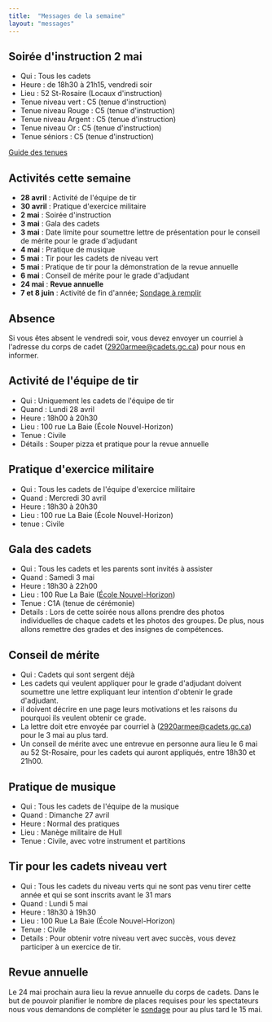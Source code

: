 ```yaml
---
title:  "Messages de la semaine"
layout: "messages"
---
```


## Soirée d'instruction 2 mai
- Qui : Tous les cadets
- Heure : de 18h30 à 21h15, vendredi soir
- Lieu : 52 St-Rosaire (Locaux d'instruction)
- Tenue niveau vert : C5 (tenue d'instruction)
- Tenue niveau Rouge : C5 (tenue d'instruction)
- Tenue niveau Argent : C5 (tenue d'instruction)
- Tenue niveau Or : C5 (tenue d'instruction)
- Tenue séniors : C5 (tenue d'instruction)

[Guide des tenues](https://cc2920.ca/docs/ressources/guide_uniforme.v3.pdf)


## Activités cette semaine 

- **28 avril** : Activité de l'équipe de tir
- **30 avril** : Pratique d'exercice militaire
-  **2 mai** : Soirée d'instruction
- **3 mai** : Gala des cadets
- **3 mai** : Date limite pour soumettre lettre de présentation pour le conseil de mérite pour le grade d'adjudant
- **4 mai** : Pratique de musique
- **5 mai** : Tir pour les cadets de niveau vert
- **5 mai** : Pratique de tir pour la démonstration de la revue annuelle
- **6 mai** : Conseil de mérite pour le grade d'adjudant
- **24 mai** : **Revue annuelle**
- **7 et 8 juin** : Activité de fin d'année; [Sondage à remplir](https://docs.google.com/forms/d/13VIDFnLftRxhjTxa1oG-1B_-qwZGlW3dthlx6bIJdrk/edit)

## Absence

Si vous êtes absent le vendredi soir, vous devez envoyer un courriel à l'adresse du corps de cadet (<2920armee@cadets.gc.ca>) pour nous en informer.


## Activité de l'équipe de tir 

- Qui : Uniquement les cadets de l'équipe de tir
- Quand : Lundi 28 avril
- Heure : 18h00 à 20h30  
- Lieu : 100 rue La Baie (École Nouvel-Horizon)
- Tenue : Civile
- Détails : Souper pizza et pratique pour la revue annuelle

## Pratique d'exercice militaire

- Qui : Tous les cadets de l'équipe d'exercice militaire
- Quand : Mercredi 30 avril
- Heure : 18h30 à 20h30
- Lieu : 100 rue La Baie (École Nouvel-Horizon)
- tenue : Civile

## Gala des cadets

- Qui : Tous les cadets et les parents sont invités à assister
- Quand : Samedi 3 mai 
- Heure : 18h30 à 22h00 
- Lieu : 100 Rue La Baie ([École Nouvel-Horizon](https://cc2920.ca/information/comment-nous-rejoindre/#centre-nouvel-horizon-100-rue-de-la-baie))
- Tenue : C1A (tenue de cérémonie)
- Details : Lors de cette soirée nous allons prendre des photos individuelles de chaque cadets et les photos des groupes.  De plus, nous allons remettre des grades et des insignes de compétences.

## Conseil de mérite

- Qui : Cadets qui sont sergent déjà
- Les cadets qui veulent appliquer pour le grade d'adjudant doivent soumettre une lettre expliquant leur intention d'obtenir le grade d'adjudant.  
- il doivent décrire en une page leurs motivations et les raisons du pourquoi ils veulent obtenir ce grade.
- La lettre doit etre envoyée par courriel à (<2920armee@cadets.gc.ca>) pour le 3 mai au plus tard.
- Un conseil de mérite avec une entrevue en personne aura lieu le 6 mai au 52 St-Rosaire, pour les cadets qui auront appliqués, entre 18h30 et 21h00.
 
## Pratique de musique

- Qui : Tous les cadets de l'équipe de la musique
- Quand : Dimanche 27 avril
- Heure : Normal des pratiques
- Lieu : Manège militaire de Hull
- Tenue : Civile, avec votre instrument et partitions

## Tir pour les cadets niveau vert

- Qui : Tous les cadets du niveau verts qui ne sont pas venu tirer cette année et qui se sont inscrits avant le 31 mars
- Quand : Lundi 5 mai 
- Heure : 18h30 à 19h30 
- Lieu : 100 Rue La Baie (École Nouvel-Horizon)
- Tenue : Civile
- Details : Pour obtenir votre niveau vert avec succès, vous devez participer à un exercice de tir.

## Revue annuelle

Le 24 mai prochain aura lieu la revue annuelle du corps de cadets.  Dans le but de pouvoir planifier le nombre de places requises pour les spectateurs nous vous demandons de compléter le [sondage](https://forms.office.com/Pages/ResponsePage.aspx?id=-2oSqwzmL062z8c1DHbchOLv_dk-t_dHo8OkX3uOiO1UOERPQ01PUERORklVSEtTWVNISThRUUFNQiQlQCN0PWcu) pour au plus tard le 15 mai.

